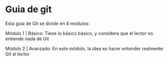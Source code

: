 # Guia de git

Esta guía de Git se divide en 4 módulos:

Módulo 1 | Básico: Tiene lo básico básico, y considera que el lector no entiende nada de Git

Módulo 2 | Avanzado: En este módulo, la idea es hacer entender realmente Git al lector
